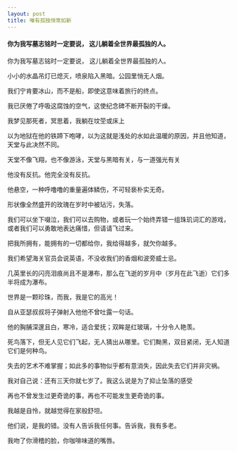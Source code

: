 ```yaml
---
layout: post
title: 唯有孤独恒常如新
---
```

#### 你为我写墓志铭时一定要说， 这儿躺着全世界最孤独的人。
<!-- more -->
你为我写墓志铭时一定要说， 这儿躺着全世界最孤独的人。

小小的水晶吊灯已熄灭，喷泉陷入黑暗。公园里悄无人烟。

我们宁肯要冰山，而不是船，即使这意味着旅行的终点。

我已厌倦了呼吸这腐蚀的空气，这使纪念碑不断开裂的干燥。

我梦见那死者，冥思着，我躺在坟茔或床上

以为地狱在他的铁蹄下咆哮，以为这就是浅处的水如此温暖的原因，并且他知道，天堂与此决然不同。

天堂不像飞翔，也不像游泳，天堂与黑暗有关，与一道强光有关

他没有反抗。他完全没有反抗。

他悬空，一种呼噜噜的重量遍体鳞伤，不可轻亵朴实无奇。

形状像全然盛开的玫瑰在岁时中被玷污，失落。

我们可以坐下啜泣，我们可以去购物，或者玩一个始终弄错一组珠玑词汇的游戏，或者我们可以勇敢地表达痛惜，但请请飞过来。

把我所拥有，能拥有的一切都给你，我给得越多，就欠你越多。

我们希望海关官员会说英语，不没收我们的香烟和波旁威士忌。

几英里长的闪亮泪痕尚且不是瀑布，那么在飞逝的岁月中（岁月在此飞逝）它们多半将成为瀑布。

世界是一颗珍珠，而我，我是它的高光！

自从亚瑟叔叔将子弹射入他他不曾吐露一句话。

他的胸脯深邃且白，寒冷，适合爱抚；双眸是红玻璃，十分令人艳羡。

死鸟落下，但无人见它们飞起，无人猜出从哪里。它们黝黑，双目紧闭，无人知道它们是何种鸟。

失去的艺术不难掌握；如此多的事物似乎都有意消失，因此失去它们并非灾祸。

我对自己说：还有三天你就七岁了。我这么说是为了抑止坠落的感受

再也不曾发生过更奇诡的事，再也不可能发生更奇诡的事。

我越是自怜，就越觉得在家般舒坦。

他们说，是我的错。没有人告诉我任何事。告诉我，我有多老。

我吻了你滑稽的脸，你咖啡味道的嘴唇。